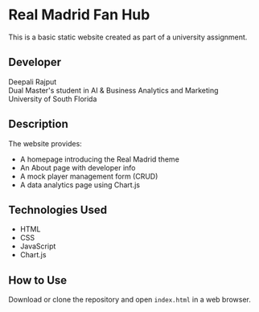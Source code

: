 # Real Madrid Fan Hub

This is a basic static website created as part of a university assignment.

## Developer
Deepali Rajput  
Dual Master's student in AI & Business Analytics and Marketing  
University of South Florida

## Description
The website provides:
- A homepage introducing the Real Madrid theme
- An About page with developer info
- A mock player management form (CRUD)
- A data analytics page using Chart.js

## Technologies Used
- HTML  
- CSS  
- JavaScript  
- Chart.js

## How to Use
Download or clone the repository and open `index.html` in a web browser.

